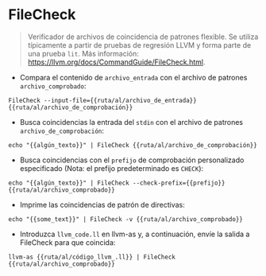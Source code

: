 # FileCheck

> Verificador de archivos de coincidencia de patrones flexible.
> Se utiliza típicamente a partir de pruebas de regresión LLVM y forma parte de una prueba `lit`.
> Más información: <https://llvm.org/docs/CommandGuide/FileCheck.html>.

- Compara el contenido de `archivo_entrada` con el archivo de patrones `archivo_comprobado`:

`FileCheck --input-file={{ruta/al/archivo_de_entrada}} {{ruta/al/archivo_de_comprobación}}`

- Busca coincidencias la entrada del `stdin` con el archivo de patrones `archivo_de_comprobación`:

`echo "{{algún_texto}}" | FileCheck {{ruta/al/archivo_de_comprobación}}`

- Busca coincidencias con el `prefijo` de comprobación personalizado especificado (Nota: el prefijo predeterminado es `CHECK`):

`echo "{{algún_texto}}" | FileCheck --check-prefix={{prefijo}} {{ruta/al/archivo_comprobado}}`

- Imprime las coincidencias de patrón de directivas:

`echo "{{some_text}}" | FileCheck -v {{ruta/al/archivo_comprobado}}`

- Introduzca `llvm_code.ll` en llvm-as y, a continuación, envíe la salida a FileCheck para que coincida:

`llvm-as {{ruta/al/código_llvm_.ll}} | FileCheck {{ruta/al/archivo_comprobado}}`
